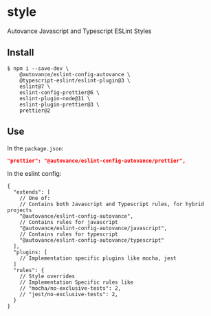 # style

Autovance Javascript and Typescript ESLint Styles

## Install

```
$ npm i --save-dev \
    @autovance/eslint-config-autovance \
    @typescript-eslint/eslint-plugin@3 \
    eslint@7 \
    eslint-config-prettier@6 \
    eslint-plugin-node@11 \
    eslint-plugin-prettier@3 \
    prettier@2
```

## Use

In the `package.json`:

```json
"prettier": "@autovance/eslint-config-autovance/prettier",
```

In the eslint config:

```jsonc
{
  "extends": [
    // One of:
    // Contains both Javascript and Typescript rules, for hybrid projects
    "@autovance/eslint-config-autovance",
    // Contains rules for javascript
    "@autovance/eslint-config-autovance/javascript",
    // Contains rules for typescript
    "@autovance/eslint-config-autovance/typescript"
  ],
  "plugins: [
    // Implementation specific plugins like mocha, jest
  ]
  "rules": {
    // Style overrides
    // Implementation Specific rules like
    // "mocha/no-exclusive-tests": 2,
    // "jest/no-exclusive-tests": 2,
  }
}
```
